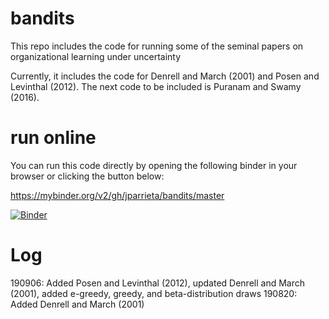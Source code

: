 # bandits
This repo includes the code for running some of the seminal papers on organizational learning under uncertainty

Currently, it includes the code for Denrell and March (2001) and Posen and Levinthal (2012). The next code to be included is Puranam and Swamy (2016).

# run online
You can run this code directly by opening the following binder in your browser or clicking the button below:

https://mybinder.org/v2/gh/jparrieta/bandits/master

[![Binder](https://mybinder.org/badge_logo.svg)](https://mybinder.org/v2/gh/jparrieta/bandits/master)

# Log
190906: Added Posen and Levinthal (2012), updated Denrell and March (2001), added e-greedy, greedy, and beta-distribution draws
190820: Added Denrell and March (2001)
